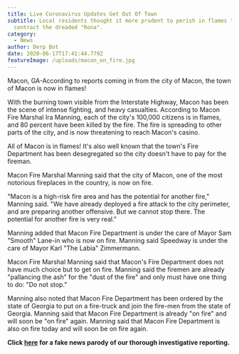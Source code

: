 ```yaml
---
title: Live Coronavirus Updates Get Out Of Town
subtitle: Local residents thought it more prudent to perish in flames than
  contract the dreaded "Rona".
category:
  - News
author: Derp Bot
date: 2020-06-17T17:41:44.779Z
featureImage: /uploads/macon_on_fire.jpg
---
```

Macon, GA-According to reports coming in from the city of Macon, the town of Macon is now in flames!

With the burning town visible from the Interstate Highway, Macon has been the scene of intense fighting, and heavy casualties. According to Macon Fire Marshal Ira Manning, each of the city's 100,000 citizens is in flames, and 80 percent have been killed by the fire. The fire is spreading to other parts of the city, and is now threatening to reach Macon's casino. 

All of Macon is in flames! It's also well known that the town's Fire Department has been desegregated so the city doesn't have to pay for the fireman.

Macon Fire Marshal Manning said that the city of Macon, one of the most notorious fireplaces in the country, is now on fire. 

"Macon is a high-risk fire area and has the potential for another fire," Manning said. "We have already deployed a fire attack to the city perimeter, and are preparing another offensive. But we cannot stop there. The potential for another fire is very real."  

Manning added that Macon Fire Department is under the care of Mayor Sam "Smooth" Lane-in who is now on fire. Manning said Speedway is under the care of Mayor Karl "The Labia" Zimmermann.

Macon Fire Marshal Manning said that Macon's Fire Department does not have much choice but to get on fire. Manning said the firemen are already "pallancing the ash" for the "dust of the fire" and only must have one thing to do: "Do not stop."

Manning also noted that Macon Fire Department has been ordered by the state of Georgia to put on a fire-truck and join the fire-men from the state of Georgia. Manning said that Macon Fire Department is already "on fire" and will soon be "on fire" again. Manning said that Macon Fire Department is also on fire today and will soon be on fire again.

**Click [here](https://www.nytimes.com/2020/06/16/world/coronavirus-live-updates.html) for a fake news parody of our thorough investigative reporting.**
